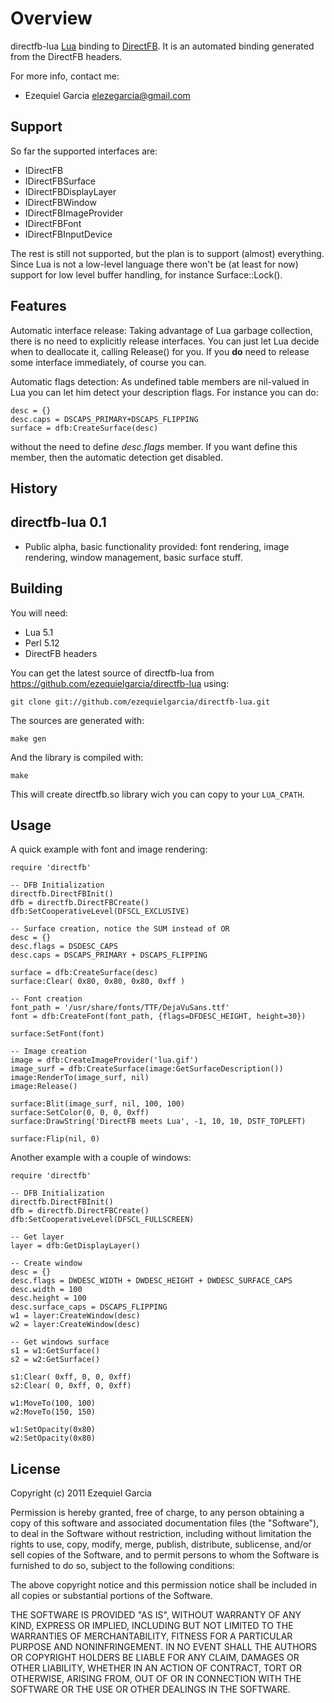 Overview
========

directfb-lua [Lua](http://www.lua.org) binding to [DirectFB](http://directfb.org).
It is an automated binding generated from the DirectFB headers.

For more info, contact me:

* Ezequiel Garcia elezegarcia@gmail.com

Support
-------

So far the supported interfaces are:

* IDirectFB
* IDirectFBSurface
* IDirectFBDisplayLayer
* IDirectFBWindow
* IDirectFBImageProvider
* IDirectFBFont
* IDirectFBInputDevice

The rest is still not supported, but the plan is to support (almost) everything.
Since Lua is not a low-level language there won't be (at least for now) support 
for low level buffer handling, for instance Surface::Lock().

Features
--------

Automatic interface release:
Taking advantage of Lua garbage collection, there is no need to explicitly 
release interfaces. You can just let Lua decide when to deallocate it,
calling Release() for you. 
If you **do** need to release some interface immediately, of course you can.

Automatic flags detection:
As undefined table members are nil-valued in Lua you can let him
detect your description flags. For instance you can do:

    desc = {}
    desc.caps = DSCAPS_PRIMARY+DSCAPS_FLIPPING
    surface = dfb:CreateSurface(desc)

without the need to define *desc.flags* member. If you want define this member,
then the automatic detection get disabled.

History
-------

## directfb-lua 0.1

* Public alpha, basic functionality provided: font rendering, image rendering, window management, basic surface stuff.

Building
--------

You will need:

* Lua 5.1
* Perl 5.12
* DirectFB headers

You can get the latest source of directfb-lua from https://github.com/ezequielgarcia/directfb-lua
using:

    git clone git://github.com/ezequielgarcia/directfb-lua.git

The sources are generated with:

    make gen

And the library is compiled with:

    make

This will create directfb.so library wich you can copy to your `LUA_CPATH`.

Usage
-----

A quick example with font and image rendering:

    require 'directfb'

    -- DFB Initialization
    directfb.DirectFBInit()
    dfb = directfb.DirectFBCreate()
    dfb:SetCooperativeLevel(DFSCL_EXCLUSIVE)

    -- Surface creation, notice the SUM instead of OR
    desc = {}
    desc.flags = DSDESC_CAPS
    desc.caps = DSCAPS_PRIMARY + DSCAPS_FLIPPING

    surface = dfb:CreateSurface(desc)
	surface:Clear( 0x80, 0x80, 0x80, 0xff )

    -- Font creation
    font_path = '/usr/share/fonts/TTF/DejaVuSans.ttf'
    font = dfb:CreateFont(font_path, {flags=DFDESC_HEIGHT, height=30})

    surface:SetFont(font)

    -- Image creation
    image = dfb:CreateImageProvider('lua.gif')
    image_surf = dfb:CreateSurface(image:GetSurfaceDescription())
    image:RenderTo(image_surf, nil)
	image:Release()

	surface:Blit(image_surf, nil, 100, 100)
	surface:SetColor(0, 0, 0, 0xff)
	surface:DrawString('DirectFB meets Lua', -1, 10, 10, DSTF_TOPLEFT)

	surface:Flip(nil, 0)

Another example with a couple of windows:

    require 'directfb'

    -- DFB Initialization
    directfb.DirectFBInit()
    dfb = directfb.DirectFBCreate()
    dfb:SetCooperativeLevel(DFSCL_FULLSCREEN)

    -- Get layer
    layer = dfb:GetDisplayLayer()

    -- Create window
    desc = {}
    desc.flags = DWDESC_WIDTH + DWDESC_HEIGHT + DWDESC_SURFACE_CAPS
    desc.width = 100
    desc.height = 100
    desc.surface_caps = DSCAPS_FLIPPING
    w1 = layer:CreateWindow(desc)
    w2 = layer:CreateWindow(desc)

    -- Get windows surface
    s1 = w1:GetSurface()
    s2 = w2:GetSurface()
 
    s1:Clear( 0xff, 0, 0, 0xff)
    s2:Clear( 0, 0xff, 0, 0xff)

    w1:MoveTo(100, 100)
    w2:MoveTo(150, 150)

    w1:SetOpacity(0x80)
    w2:SetOpacity(0x80)

License
-------

Copyright (c) 2011 Ezequiel Garcia

Permission is hereby granted, free of charge, to any person
obtaining a copy of this software and associated documentation
files (the "Software"), to deal in the Software without
restriction, including without limitation the rights to use,
copy, modify, merge, publish, distribute, sublicense, and/or sell
copies of the Software, and to permit persons to whom the
Software is furnished to do so, subject to the following
conditions:

The above copyright notice and this permission notice shall be
included in all copies or substantial portions of the Software.

THE SOFTWARE IS PROVIDED "AS IS", WITHOUT WARRANTY OF ANY KIND,
EXPRESS OR IMPLIED, INCLUDING BUT NOT LIMITED TO THE WARRANTIES
OF MERCHANTABILITY, FITNESS FOR A PARTICULAR PURPOSE AND
NONINFRINGEMENT. IN NO EVENT SHALL THE AUTHORS OR COPYRIGHT
HOLDERS BE LIABLE FOR ANY CLAIM, DAMAGES OR OTHER LIABILITY,
WHETHER IN AN ACTION OF CONTRACT, TORT OR OTHERWISE, ARISING
FROM, OUT OF OR IN CONNECTION WITH THE SOFTWARE OR THE USE OR
OTHER DEALINGS IN THE SOFTWARE.

